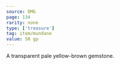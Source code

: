 ```yaml
---
source: DMG
page: 134
rarity: none
type: ['treasure']
tag: item/mundane
value: 50 gp
---
```


A transparent pale yellow-brown gemstone.

